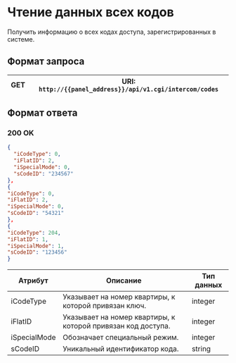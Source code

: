 # Чтение данных всех кодов

Получить информацию о всех кодах доступа, зарегистрированных в системе.

## Формат запроса

| <format style="" color="Blue"> GET </format>     | URI: `http://{{panel_address}}/api/v1.cgi/intercom/codes` |
|--------------------------------------------------|-----------------------------------------------------------|

## Формат ответа

### <format style="" color="LawnGreen">200 OK</format>

<tabs>
<tab title="JSON">

```JSON
{
  "iCodeType": 0,
  "iFlatID": 2,
  "iSpecialMode": 0,
  "sCodeID": "234567"
},
{
"iCodeType": 0,
"iFlatID": 2,
"iSpecialMode": 0,
"sCodeID": "54321"
},
{
"iCodeType": 204,
"iFlatID": 1,
"iSpecialMode": 1,
"sCodeID": "123456"
}
```
</tab>
</tabs>

| Атрибут      | Описание                                                     | Тип данных |
|--------------|--------------------------------------------------------------|------------|
| iCodeType    | Указывает на номер квартиры, к которой привязан ключ.        | integer    |
| iFlatID      | Указывает на номер квартиры, к которой привязан код доступа. | integer    |
| iSpecialMode | Обозначает специальный режим.                                | integer    |
| sCodeID      | Уникальный идентификатор кода.                               | string     |
